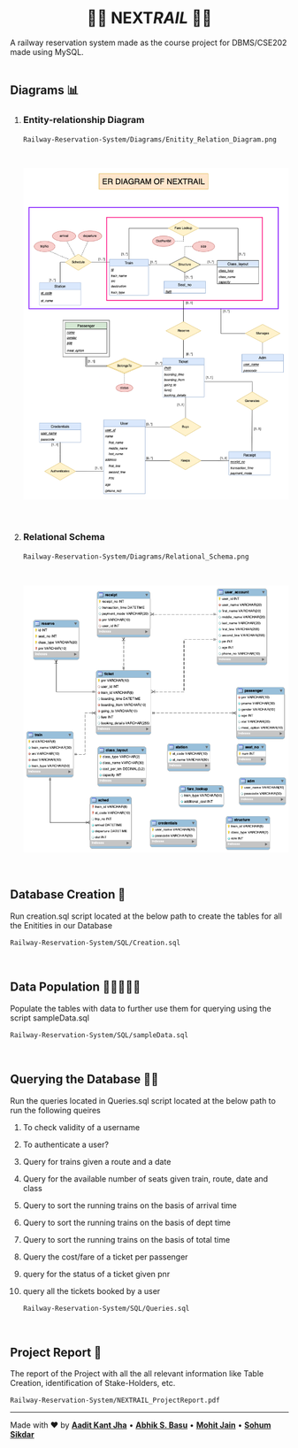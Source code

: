 # <center> 🚆🚂 **NEXT**_RAIL_ 🚂🚆 </center>
A railway reservation system made as the course project for DBMS/CSE202 made using MySQL. <br><br>


## <B> Diagrams </B> 📊 <br>
1) ### Entity-relationship Diagram
    
    ```
    Railway-Reservation-System/Diagrams/Enitity_Relation_Diagram.png
    ```
    <br>

    ![Alt text](Diagrams/Enitity_Relation_Diagram.png "ER-Diagram")

<br>

2) ### Relational Schema
    
    ```
    Railway-Reservation-System/Diagrams/Relational_Schema.png
    ```
    <br>
    
    ![Alt text](Diagrams/Relational_Schema.png "Relational Schema")

<br>

## <B> Database Creation </B>💾
Run creation.sql script located at the below path to create the tables for all the Enitities in our Database

    Railway-Reservation-System/SQL/Creation.sql

<br>

## <B> Data Population </B>👨‍👨‍👦‍👦🚂
Populate the tables with data to further use them for querying using the script sampleData.sql

    Railway-Reservation-System/SQL/sampleData.sql

<br>

## <B> Querying the Database </B> 🤷‍♂️
Run the queries located in Queries.sql script located at the below path to run the following queires <br>
1) To check validity of a username
2) To authenticate a user?
3) Query for trains given a route and a date
4) Query for the available number of seats given train, route, date and class
5) Query to sort the running trains on the basis of arrival time
6) Query to sort the running trains on the basis of dept time
7) Query to sort the running trains on the basis of total time
8) Query the cost/fare of a ticket per passenger
9) query for the status of a ticket given pnr
10) query all the tickets booked by a user

    ``` 
    Railway-Reservation-System/SQL/Queries.sql
    ```

<br>

## <B> Project Report </B> 📜 <br>
The report of the Project with all the all relevant information like Table Creation, identification of Stake-Holders, etc. 

    Railway-Reservation-System/NEXTRAIL_ProjectReport.pdf


***
Made with ❤️ by 
[**Aadit Kant Jha**](https://github.com/AaditJha) • [**Abhik S. Basu**](https://github.com/abhik-s-basu) • [**Mohit Jain**](https://github.com/MohitJain617) • [**Sohum Sikdar**](https://github.com/sohumsikdar) 